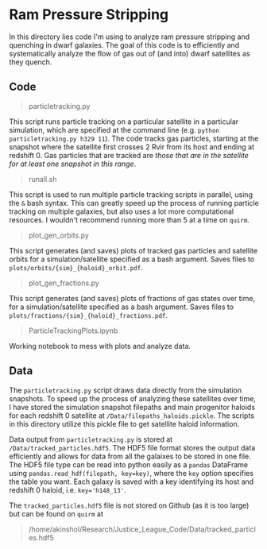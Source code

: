 # Ram Pressure Stripping

In this directory lies code I'm using to analyze ram pressure stripping and quenching in dwarf galaxies. The goal of this code is to efficiently and systematically analyze the flow of gas out of (and into) dwarf satellites as they quench. 

## Code

> particletracking.py 

This script runs particle tracking on a particular satellite in a particular simulation, which are specified at the command line (e.g. `python particletracking.py h329 11`). The code tracks gas particles, starting at the snapshot where the satellite first crosses 2 Rvir from its host and ending at redshift 0. Gas particles that are tracked are *those that are in the satellite for at least one snapshot in this range*. 

> runall.sh

This script is used to run multiple particle tracking scripts in parallel, using the `&` bash syntax. This can greatly speed up the process of running particle tracking on multiple galaxies, but also uses a lot more computational resources. I wouldn't recommend running more than 5 at a time on `quirm`. 

> plot_gen_orbits.py

This script generates (and saves) plots of tracked gas particles and satellite orbits for a simulation/satellite specified as a bash argument. Saves files to `plots/orbits/{sim}_{haloid}_orbit.pdf`.

> plot_gen_fractions.py

This script generates (and saves) plots of fractions of gas states over time, for a simulation/satellite specified as a bash argument. Saves files to `plots/fractions/{sim}_{haloid}_fractions.pdf`. 

> ParticleTrackingPlots.ipynb

Working notebook to mess with plots and analyze data. 

## Data

The `particletracking.py` script draws data directly from the simulation snapshots. To speed up the process of analyzing these satellites over time, I have stored the simulation snapshot filepaths and main progenitor haloids for each redshift 0 satellite at `/Data/filepaths_haloids.pickle`. The scripts in this directory utilize this pickle file to get satellite haloid information. 

Data output from `particletracking.py` is stored at `/Data/tracked_particles.hdf5`. The HDF5 file format stores the output data efficiently and allows for data from all the galaixes to be stored in one file. The HDF5 file type can be read into python easily as a `pandas` DataFrame using `pandas.read_hdf(filepath, key=key)`, where the `key` option specifies the table you want. Each galaxy is saved with a key identifying its host and redshift 0 haloid, i.e. `key='h148_13'`. 

The `tracked_particles.hdf5` file is not stored on Github (as it is too large) but can be found on `quirm` at 

> /home/akinshol/Research/Justice_League_Code/Data/tracked_particles.hdf5


